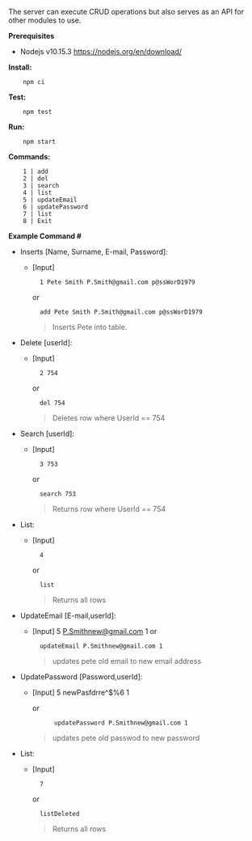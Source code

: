 The server can execute CRUD operations but also serves as an API for other modules to use.

**Prerequisites**
* Nodejs v10.15.3 https://nodejs.org/en/download/

**Install:**
```
    npm ci
```

**Test:**
```
    npm test
```

**Run:**
```
    npm start
```


**Commands:**
```
    1 | add
    2 | del
    3 | search
    4 | list
    5 | updateEmail
    6 | updatePassword
    7 | list
    8 | Exit
```

**Example Command #**
    
* Inserts [Name, Surname, E-mail, Password]:
    
    * [Input]  
    
            1 Pete Smith P.Smith@gmail.com p@ssWorD1979
        or
        
            add Pete Smith P.Smith@gmail.com p@ssWorD1979
        > Inserts Pete into table.
    
* Delete [userId]:

    * [Input] 

            2 754
        or
                                    
            del 754
        > Deletes row where UserId == 754
    
* Search [userId]:
    
    * [Input] 
            
            3 753
        or
          
            search 753
        > Returns row where UserId == 754
    
* List:
    
    * [Input]
    
            4
        or
        
            list
        > Returns all rows
        
 * UpdateEmail [E-mail,userId]:
 
    * [Input]
        5  P.Smithnew@gmail.com 1
        or 
        
            updateEmail P.Smithnew@gmail.com 1
        
         > updates pete old email to new email address


 * UpdatePassword [Password,userId]:
 
    * [Input]
        5  newPasfdrre^$%6 1
        
        or 
                
                updatePassword P.Smithnew@gmail.com 1
         > updates pete old passwod to new password
         
         
 * List:
    
    * [Input]
    
            7
        or
        
            listDeleted
        > Returns all rows        

